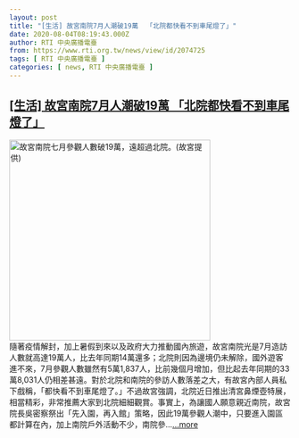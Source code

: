 ```yaml
---
layout: post
title: "[生活] 故宮南院7月人潮破19萬  「北院都快看不到車尾燈了」"
date: 2020-08-04T08:19:43.000Z
author: RTI 中央廣播電臺
from: https://www.rti.org.tw/news/view/id/2074725
tags: [ RTI 中央廣播電臺 ]
categories: [ news, RTI 中央廣播電臺 ]
---
```

<!--1596529183000-->
[[生活] 故宮南院7月人潮破19萬  「北院都快看不到車尾燈了」](https://www.rti.org.tw/news/view/id/2074725)
------

<div>
<img src="https://static.rti.org.tw/assets/thumbnails/2020/08/04/d88d36525d318c87635953e96f90ef63.jpg" width="360" alt="故宮南院七月參觀人數破19萬，遠超過北院。(故宮提供)" title="故宮南院七月參觀人數破19萬，遠超過北院。(故宮提供)"><br>隨著疫情解封，加上暑假到來以及政府大力推動國內旅遊，故宮南院光是7月造訪人數就高達19萬人，比去年同期14萬還多；北院則因為邊境仍未解除，國外遊客進不來，7月參觀人數雖然有5萬1,837人，比前幾個月增加，但比起去年同期的33萬8,031人仍相差甚遠。對於北院和南院的參訪人數落差之大，有故宮內部人員私下戲稱，「都快看不到車尾燈了。」不過故宮強調，北院近日推出清宮鼻煙壺特展，相當精彩，非常推薦大家到北院細細觀賞。事實上，為讓國人願意親近南院，故宮院長吳密察祭出「先入園，再入館」策略，因此19萬參觀人潮中，只要進入園區都計算在內，加上南院戶外活動不少，南院參...<a target="_blank" href="https://www.rti.org.tw/news/view/id/2074725">...more</a>
</div>
